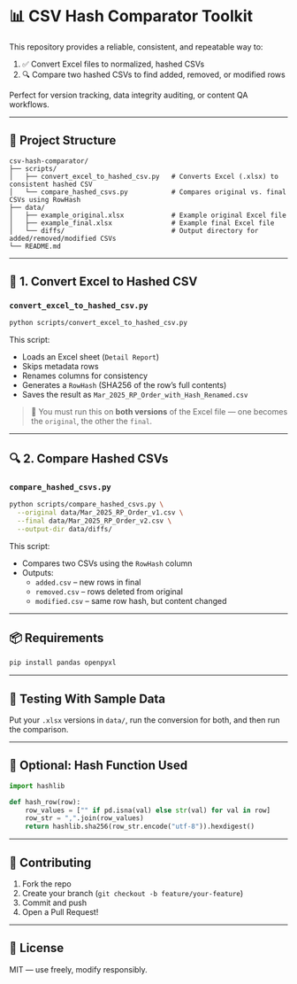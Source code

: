
# 📊 CSV Hash Comparator Toolkit

This repository provides a reliable, consistent, and repeatable way to:

1. ✅ Convert Excel files to normalized, hashed CSVs
2. 🔍 Compare two hashed CSVs to find added, removed, or modified rows

Perfect for version tracking, data integrity auditing, or content QA workflows.

---

## 📁 Project Structure

```
csv-hash-comparator/
├── scripts/
│   ├── convert_excel_to_hashed_csv.py   # Converts Excel (.xlsx) to consistent hashed CSV
│   └── compare_hashed_csvs.py           # Compares original vs. final CSVs using RowHash
├── data/
│   ├── example_original.xlsx            # Example original Excel file
│   ├── example_final.xlsx               # Example final Excel file
│   └── diffs/                           # Output directory for added/removed/modified CSVs
└── README.md
```

---

## 🔧 1. Convert Excel to Hashed CSV

### `convert_excel_to_hashed_csv.py`

```bash
python scripts/convert_excel_to_hashed_csv.py
```

This script:
- Loads an Excel sheet (`Detail Report`)
- Skips metadata rows
- Renames columns for consistency
- Generates a `RowHash` (SHA256 of the row’s full contents)
- Saves the result as `Mar_2025_RP_Order_with_Hash_Renamed.csv`

> 📌 You must run this on **both versions** of the Excel file — one becomes the `original`, the other the `final`.

---

## 🔍 2. Compare Hashed CSVs

### `compare_hashed_csvs.py`

```bash
python scripts/compare_hashed_csvs.py \
  --original data/Mar_2025_RP_Order_v1.csv \
  --final data/Mar_2025_RP_Order_v2.csv \
  --output-dir data/diffs/
```

This script:
- Compares two CSVs using the `RowHash` column
- Outputs:
  - `added.csv` – new rows in final
  - `removed.csv` – rows deleted from original
  - `modified.csv` – same row hash, but content changed

---

## 📦 Requirements

```bash
pip install pandas openpyxl
```

---

## 🧪 Testing With Sample Data

Put your `.xlsx` versions in `data/`, run the conversion for both, and then run the comparison.

---

## 🧰 Optional: Hash Function Used

```python
import hashlib

def hash_row(row):
    row_values = ["" if pd.isna(val) else str(val) for val in row]
    row_str = ",".join(row_values)
    return hashlib.sha256(row_str.encode("utf-8")).hexdigest()
```

---

## 🤝 Contributing

1. Fork the repo
2. Create your branch (`git checkout -b feature/your-feature`)
3. Commit and push
4. Open a Pull Request!

---

## 📄 License

MIT — use freely, modify responsibly.
